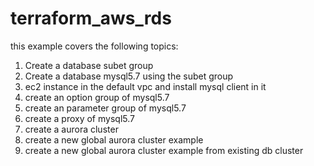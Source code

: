 # terraform_aws_rds
this example covers the following topics:
  1. Create a database subet group
  2. Create a database mysql5.7 using the subet group
  3. ec2 instance in the default vpc and install mysql client in it
  4. create an option group of mysql5.7
  5. create an parameter group of mysql5.7
  6. create a proxy of mysql5.7
  7. create a aurora cluster
  8. create a new global aurora cluster example
  9. create a new global aurora cluster example from existing db cluster